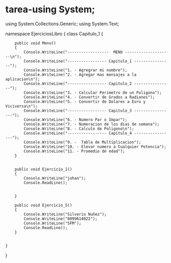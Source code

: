 # tarea-using System;
using System.Collections.Generic;
using System.Text;

namespace EjerciciosLibro
{
    class Capitulo_1
    {

        public void Menu()
        {
            Console.WriteLine("------------------  MENU --------------------\n");
            Console.WriteLine("----------------- Capitulo_1 ----------------");
            Console.WriteLine("1. - Agregrar mi nombre");
            Console.WriteLine("2. - Agregar mas mensajes a la aplicacion\n");
            Console.WriteLine("----------------- Capitulo_2 ----------------");
            Console.WriteLine("3. - Calcular Perimetro de un Poligono");
            Console.WriteLine("4. - Convertir de Grados a Radianes");
            Console.WriteLine("5. - Convertir de Dolares a Euro y Viciversa\n");
            Console.WriteLine("----------------- Capitulo_3 -----------------");
            Console.WriteLine("6. - Numero Par o Impar");
            Console.WriteLine("7. - Numeracion de los dias de semana");
            Console.WriteLine("8. - Calculo de Poligono\n");
            Console.WriteLine("----------------- Capitulo_4 -----------------");
            Console.WriteLine("9. -  Tabla de Multiplicacion");
            Console.WriteLine("10. - Elevar numero a Cualquier Potencia");
            Console.WriteLine("11. - Promedio de edad");
        }


        public void Ejercicio_1()
        {
            Console.WriteLine("johan");
            Console.ReadLine();


        }

        public void Ejercicio_5()
        {
            Console.WriteLine("Silverio Nuñez");
            Console.WriteLine("8099614022");
            Console.WriteLine("SFM");
            Console.ReadLine();
        }


    }
}

